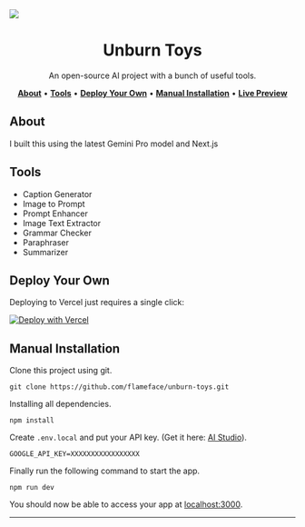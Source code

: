 <img src="https://ik.imagekit.io/unburn/ubtoys.svg?updatedAt=1708754248309">

<h1 align="center">Unburn Toys</h1>
<p align="center">An open-source AI project with a bunch of useful tools.</p>

<p align="center">
<a href="#about"><b>About</b></a> •
<a href="#tools"><b>Tools</b></a> •
<a href="#deploy-your-own"><b>Deploy Your Own</b></a> •
<a href="#manual-installation"><b>Manual Installation</b></a> •
<a href="https://toys.unburn.tech/"><b>Live Preview</b></a>

</p>

## About
I built this using the latest Gemini Pro model and Next.js

## Tools
- Caption Generator
- Image to Prompt
- Prompt Enhancer
- Image Text Extractor
- Grammar Checker
- Paraphraser
- Summarizer

## Deploy Your Own
Deploying to Vercel just requires a single click:

<a href="https://vercel.com/new/clone?repository-url=https%3A%2F%2Fgithub.com%2Fflameface%2Funburn-toys&env=GOOGLE_API_KEY&project-name=unburn-toys&repository-name=unburn-toys"><img src="https://vercel.com/button" alt="Deploy with Vercel"/></a>

## Manual Installation
Clone this project using git.
```
git clone https://github.com/flameface/unburn-toys.git
```

Installing all dependencies.
```
npm install
```

Create `.env.local` and put your API key. (Get it here: [AI Studio](https://aistudio.google.com/)).
```
GOOGLE_API_KEY=XXXXXXXXXXXXXXXXX
```

Finally run the following command to start the app.
```
npm run dev
```

You should now be able to access your app at [localhost:3000](http://localhost:3000/).

***
